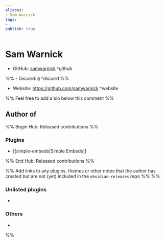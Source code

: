 ```yaml
---
aliases:
- Sam Warnick
tags: 
- 
publish: true
---
```


# Sam Warnick

- GitHub: [samwarnick](https://github.com/samwarnick/) ^github

%% - Discord: `@` ^discord %%

- Website: <https://github.com/samwarnick> ^website

<!-- - [[Publish sites|Publish site]]: ^publish -->

%% Feel free to add a bio below this comment %%


## Author of

%% Begin Hub: Released contributions %%
### Plugins
- [[simple-embeds|Simple Embeds]]

%% End Hub: Released contributions %%

%% Add links to any plugins, themes or other notes that the author has created but are not (yet) included in the `obsidian-releases` repo %%
%%
### Unlisted plugins

- 

### Others

- 
%%

<!--
## Sponsor this author

- [[GitHub sponsors]]: [Sponsor @samwarnick on GitHub Sponsors](https://github.com/sponsors/samwarnick) ^github-sponsor
- [[Buy me a coffee]]: ^buy-me-a-coffee
- [[PayPal]]: ^paypal
- [[Patreon]]: ^patreon

-->

<!--
## Follow this author

- [[YouTube Channels|On YouTube]]: ^youtube
- Twitter: ^twitter
- ...
-->